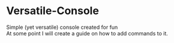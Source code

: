 # Versatile-Console

Simple (yet versatile) console created for fun\
At some point I will create a guide on how to add commands to it.
